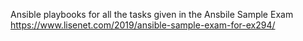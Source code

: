 Ansible playbooks for all the tasks given in the Ansbile Sample Exam https://www.lisenet.com/2019/ansible-sample-exam-for-ex294/
